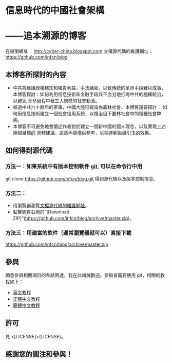 # 信息時代的中國社會架構
# ——追本溯源的博客


在線瀏網址：            <http://cyber-china.blogspot.com>
文檔源代碼的維護網址：  <https://github.com/infcn/blog>


## 本博客所探討的內容

- 中共為維護政權穩定和權貴利益，手法嚴密，以致傳統的革命手段難以成事。
  本博客探討：如何利用信息技術和金融手段兵不血刃地打垮中共的極權統治，以避免
  革命過程中發生大規模的社會動蕩。
- 經過中共六十餘年的荼毒，中國大陸已經淪為叢林社會。本博客還要探討：
  如何用信息技術建立一個社會信用系統，以根治目下叢林社會中的種種社會弊病。
- 本博客不可避免地會闡述作者對於建立一個新中國的個人理念，以及實現上述兩個目標的
  具體建議。這些內容僅供參考，以期達到拋磚引玉的效果。


## 如何得到源代碼

### 方法一：如果系統中有版本控制軟件 [git](https://git-scm.com), 可以在命令行中用
  git clone https://github.com/infcn/blog.git
得到源代碼以及版本控制信息。

### 方法二：

- 用瀏覽器瀏覽[文檔源代碼的維護網址](https://github.com/infcn/blog)。
- 點擊網頁右側的“[Download ZIP]”(https://github.com/infcn/blog/archive/master.zip)。

### 方法三：用適當的軟件（通常瀏覽器就可以）直接下載
  <https://github.com/infcn/blog/archive/master.zip>


## 參與

願意參與相關項目的各路賢達，我在此竭誠歡迎。參與者需要使用 git，相關的教程如下：
- [英文教程](https://git-scm.com/book/en/v2)
- [正體中文教程](https://git-scm.com/book/zh-tw)
- [簡體中文教程](https://git-scm.com/book/zh)


## 許可

見 <[LICENSE]>(LICENSE)。


## 感謝您的關注和參與！

